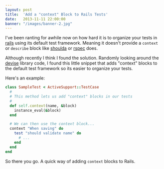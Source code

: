 ```yaml
---
layout: post
title:  'Add a "context" Block to Rails Tests'
date:   2013-11-11 22:00:00
banner: "/images/banner-2.jpg"
---
```



I've been ranting for awhile now on how hard it is to organize your
tests in [rails][3] using its default test framework. Meaning it doesn't
provide a `context` or `describe` block like [shoulda][1] or [rspec][2]
does.

Although recently I think I found the solution. Randomly looking around
the [devise][4] library code, I found this little snippet that adds "context"
blocks to the default test framework so its easier to organize your tests.

Here's an example:

```ruby
class SampleTest < ActiveSupport::TestCase
  #
  # This method lets us add "context" blocks in our tests
  #
  def self.context(name, &block)
    instance_eval(&block)
  end

  # We can then use the context block...
  context "When saving" do
    test "should validate name" do
      # ...
    end
  end
end
```

So there you go. A quick way of adding `context` blocks to Rails.

[1]: https://github.com/thoughtbot/shoulda
[2]: https://github.com/rspec/rspec
[3]: http://rubyonrails.org
[4]: https://github.com/plataformatec/devise
